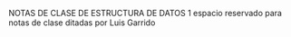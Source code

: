 NOTAS DE CLASE DE ESTRUCTURA DE DATOS 1 
espacio reservado para notas de clase ditadas por Luis Garrido
